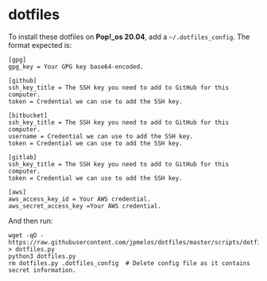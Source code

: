 # dotfiles

To install these dotfiles on **Pop!_os 20.04**, add a `~/.dotfiles_config`. The format expected is:

```
[gpg]
gpg_key = Your GPG key base64-encoded.

[github]
ssh_key_title = The SSH key you need to add to GitHub for this computer.
token = Credential we can use to add the SSH key.

[bitbucket]
ssh_key_title = The SSH key you need to add to GitHub for this computer.
username = Credential we can use to add the SSH key.
token = Credential we can use to add the SSH key.

[gitlab]
ssh_key_title = The SSH key you need to add to GitHub for this computer.
token = Credential we can use to add the SSH key.

[aws]
aws_access_key_id = Your AWS credential.
aws_secret_access_key =Your AWS credential.
```

And then run:

```
wget -qO - https://raw.githubusercontent.com/jpmelos/dotfiles/master/scripts/dotfiles.py > dotfiles.py
python3 dotfiles.py
rm dotfiles.py .dotfiles_config  # Delete config file as it contains secret information.
```
